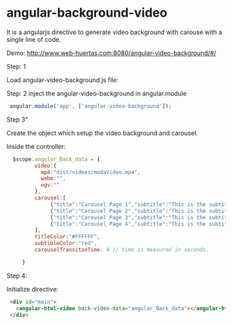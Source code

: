 # angular-background-video
It is a angularjs directive to generate video background with carouse with a single line of code. 

Demo: http://www.web-huertas.com:8080/angular-video-background/#/



Step: 1
 
 Load angular-video-background.js file:
 
 <script src="path_file/angular-video-background.js"></script>

Step: 2
 inject the angular-video-background in angular.module
 ```javascript
  angular.module('app', ['angular-video-background']);
 ```


Step 3"

 Create the object which setup the video background and carousel.
 
 Inside the controller:
 ```javascript
   $scope.angular_Back_data = {
          video:{
            mp4:"dist/videos/modaVideo.mp4",
            webm:"",
            ogv:""
          },
          carousel:[
               {"title":"Carousel Page 1","subtitle":"This is the subtitle and it need to be longer. This look pretty amazing"},
               {"title":"Carousel Page 2","subtitle":"This is the subtitle and it need to be longer. This look pretty amazing"},
               {"title":"Carousel Page 3","subtitle":"This is the subtitle and it need to be longer. This look pretty amazing"},
               {"title":"Carousel Page 4","subtitle":"This is the subtitle and it need to be longer. This look pretty amazing"}
          ],
          titleColor:"#FFFFFF",
          subtibleColor:"red",
          carouselTransitonTime: 4 // time is measured in seconds. 

      }
 ```
   
      
Step 4:
 
 Initialize directive:
 ```html
  <div id="main">
    <angular-html-video back-video-data="angular_Back_data"></angular-html-video>  
  </div>
```

